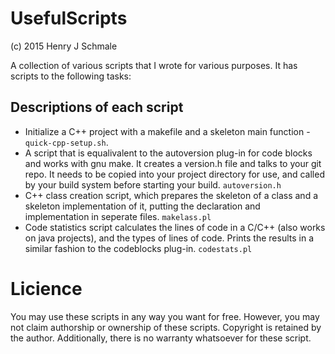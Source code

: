 # UsefulScripts
(c) 2015 Henry J Schmale

A collection of various scripts that I wrote for various purposes.
It has scripts to the following tasks:

## Descriptions of each script
* Initialize a C++ project with a makefile and a skeleton main 
  function - `quick-cpp-setup.sh`.
* A script that is equalivalent to the autoversion plug-in for
  code blocks and works with gnu make. It creates a version.h file
  and talks to your git repo. It needs to be copied
  into your project directory for use, and called by your build system
  before starting your build. `autoversion.h`
* C++ class creation script, which prepares the skeleton of a class and
  a skeleton implementation of it, putting the declaration and implementation
  in seperate files. `makelass.pl`
* Code statistics script calculates the lines of code in a C/C++ (also works
  on java projects), and the types of lines of code. Prints the results in a
  similar fashion to the codeblocks plug-in. `codestats.pl`

# Licience 
You may use these scripts in any way you want for free. However, you
may not claim authorship or ownership of these scripts. Copyright
is retained by the author. Additionally, there is no warranty
whatsoever for these script.
